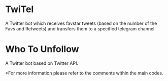 # TwiTel

A Twitter bot which receives favstar tweets (based on the number of the Favs and Retweets) and transfers them to a specified telegram channel.

# Who To Unfollow
A Twitter bot based on Twitter API.

*For more information please refer to the comments within the main codes.
